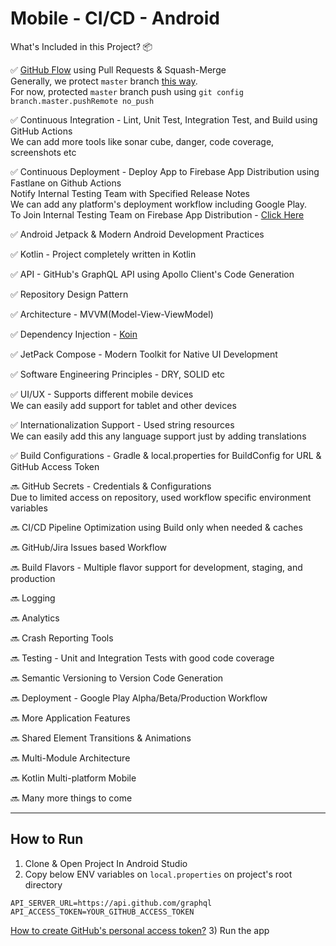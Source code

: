 # Mobile - CI/CD - Android

What's Included in this Project? 📦

✅  [GitHub Flow](https://docs.github.com/en/get-started/quickstart/github-flow) using Pull Requests & Squash-Merge \
    Generally, we protect `master` branch [this way](https://docs.github.com/en/repositories/configuring-branches-and-merges-in-your-repository/defining-the-mergeability-of-pull-requests/about-protected-branches). \
    For now, protected `master` branch push using `git config branch.master.pushRemote no_push`

✅  Continuous Integration - Lint, Unit Test, Integration Test, and Build using GitHub Actions \
    We can add more tools like sonar cube, danger, code coverage, screenshots etc 

✅  Continuous Deployment - Deploy App to Firebase App Distribution using Fastlane on Github Actions \
    Notify Internal Testing Team with Specified Release Notes \
    We can add any platform's deployment workflow including Google Play. \
    To Join Internal Testing Team on Firebase App Distribution - [Click Here](https://appdistribution.firebase.dev/i/b104f9f45f7fd860)

✅  Android Jetpack & Modern Android Development Practices

✅  Kotlin - Project completely written in Kotlin

✅  API - GitHub's GraphQL API using Apollo Client's Code Generation

✅  Repository Design Pattern

✅  Architecture - MVVM(Model-View-ViewModel)

✅  Dependency Injection - [Koin](https://insert-koin.io/)

✅  JetPack Compose - Modern Toolkit for Native UI Development

✅  Software Engineering Principles - DRY, SOLID etc

✅  UI/UX - Supports different mobile devices \
    We can easily add support for tablet and other devices

✅  Internationalization Support - Used string resources \
    We can easily add this any language support just by adding translations

✅  Build Configurations - Gradle & local.properties for BuildConfig for URL & GitHub Access Token

🔜  GitHub Secrets - Credentials & Configurations \
    Due to limited access on repository, used workflow specific environment variables

🔜  CI/CD Pipeline Optimization using Build only when needed & caches

🔜  GitHub/Jira Issues based Workflow

🔜  Build Flavors - Multiple flavor support for development, staging, and production

🔜  Logging 

🔜  Analytics

🔜  Crash Reporting Tools

🔜  Testing - Unit and Integration Tests with good code coverage

🔜  Semantic Versioning to Version Code Generation 

🔜  Deployment - Google Play Alpha/Beta/Production Workflow

🔜  More Application Features

🔜  Shared Element Transitions & Animations

🔜  Multi-Module Architecture 

🔜  Kotlin Multi-platform Mobile

🔜  Many more things to come 

---- 
## How to Run

1) Clone & Open Project In Android Studio
2) Copy below ENV variables on `local.properties` on project's root directory
```
API_SERVER_URL=https://api.github.com/graphql
API_ACCESS_TOKEN=YOUR_GITHUB_ACCESS_TOKEN
```
[How to create GitHub's personal access token?](https://docs.github.com/en/authentication/keeping-your-account-and-data-secure/creating-a-personal-access-token)
3) Run the app

